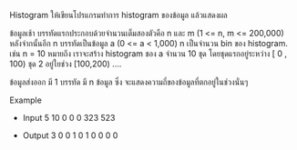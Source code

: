 Histogram
ให้เขียนโปรแกรมทำการ histogram ของข้อมูล แล้วแสดงผล 

ข้อมูลเช้า
บรรทัดแรกประกอบด้วยจำนวนเต็มสองตัวคือ n และ m (1 <= n, m <= 200,000)
หลังจำกนั้นอีก n บรรทัดเป็นข้อมูล a (0 <= a < 1,000)
n เป็นจำนวน bin ของ histogram.  เช่น n = 10 หมายถึง เราจะสร้าง histogram ชอง a จำนวน 10 ชุด โดยชุดแรกอยู่ระหว่าง [ 0 , 100)
ชุด 2 อยู่ใยช่วง [100,200) ....

ข้อมูลส่งออก
มี 1 บรรทัด มี n ข้อมูล ซึ่ง จะแสดงความถี่ของข้อมูลที่ตกอยู่ในช่วงนั่นๆ 

Example
- Input
5 10
0
0
0
323
523

- Output
3 0 0 1 0 1 0 0 0 0

